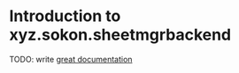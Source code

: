 # Introduction to xyz.sokon.sheetmgrbackend

TODO: write [great documentation](http://jacobian.org/writing/what-to-write/)
